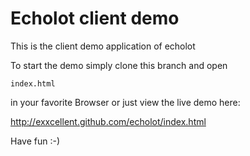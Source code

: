 Echolot client demo
===
This is the client demo application of echolot

To start the demo simply clone this branch and open

    index.html
    
in your favorite Browser or just view the live demo here:

http://exxcellent.github.com/echolot/index.html

Have fun :-)
